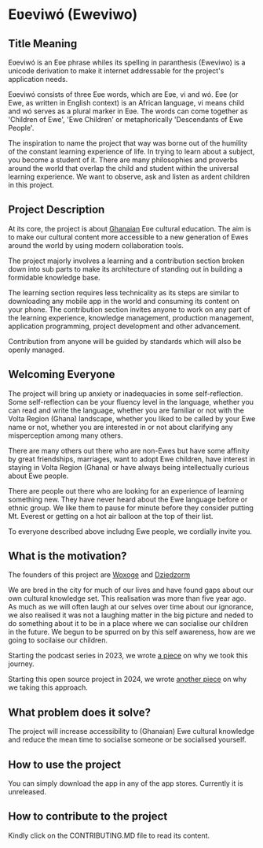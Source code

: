 
# Eʋeviwó (Eweviwo)




## Title Meaning

Eʋeviwó is an Eʋe phrase whiles its spelling in paranthesis (Eweviwo) is a unicode derivation to make it internet addressable for 	the project's application needs.

Eʋeviwó consists of three Eʋe words, which are Eʋe, vi and wó. Eʋe (or Ewe, as written in English context) is an African language, vi means child and wó serves as a plural marker in Eʋe. The words can come together as 'Children of Ewe', 'Ewe Children' or metaphorically 'Descendants of Ewe People'. 

The inspiration to name the project that way was borne out of the humility of the constant learning experience of life. In trying to learn about a subject, you become a student of it. There are many philosophies and proverbs around the world that overlap the child and student within the universal learning experience. We want to observe, ask and listen as ardent children in this project. 
## Project Description

At its core, the project is about [Ghanaian](https://en.wikipedia.org/wiki/Ghana) Eʋe cultural education. The aim is to make our cultural content more accessible to a new generation of Ewes around the world by using modern collaboration tools. 

The project majorly involves a learning and a contribution section broken down into sub parts to make its architecture of standing out in building a formidable knowledge base. 

The learning section requires less technicality as its steps are similar to downloading any mobile app in the world and consuming its content on your phone. The contribution section invites anyone to work on any part of the learning experience, knowledge management, production management, application programming, project development and other advancement. 

Contribution from anyone will be guided by standards which will also be openly managed. 
## Welcoming Everyone

The project will bring up anxiety or inadequacies in some self-reflection. Some self-reflection can be your fluency level in the language, whether you can read and write the language, whether you are familiar or not with the Volta Region (Ghana) landscape, whether you liked to be called by your Ewe name or not, whether you are interested in or not about clarifying any misperception among many others. 

There are many others out there who are non-Ewes but have some affinity by great friendships, marriages, want to adopt Ewe children, have interest in staying in Volta Region (Ghana) or have always being intellectually curious about Ewe people. 

There are people out there who are looking for an experience of learning something new. They have never heard about the Ewe language before or ethnic group. We like them to pause for  minute before they consider putting Mt. Everest or getting on a hot air balloon at the top of their list. 

To everyone described above includng Ewe people, we cordially invite you.  
## What is the motivation?

The founders of this project are [Woxoge](https://www.facebook.com/vdumashie) and [Dziedzorm](https://x.com/ocloothinks)

We are bred in the city for much of our lives and have found gaps about our own cultural knowledge set. This realisation was more than five year ago. As much as we will often laugh at our selves over time about our ignorance, we also realised it was not a laughing matter in the big picture and neded to do something about it to be in a place where we can socialise our children in the future. We begun to be spurred on by this self awareness, how are we going to socilaise our children. 

Starting the podcast series in 2023, we wrote [a piece](https://eweviwo.substack.com/p/corporate-culture-and-self-transcendence) on why we took this journey. 

Starting this open source project in 2024, we wrote [another piece](https://eweviwo.substack.com/p/open-sourcing-eeviwo) on why we taking this approach.
## What problem does it solve?

The project will increase accessibility to (Ghanaian) Ewe cultural knowledge and reduce the mean time to socialise someone or be socialised yourself. 
## How to use the project

You can simply download the app in any of the app stores. Currently it is unreleased. 
## How to contribute to the project

Kindly click on the CONTRIBUTING.MD file to read its content.


